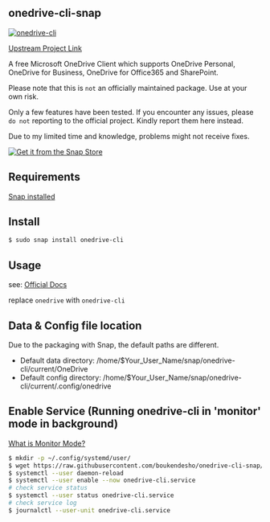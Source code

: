 ## onedrive-cli-snap
[![onedrive-cli](https://snapcraft.io/onedrive-cli/badge.svg)](https://snapcraft.io/onedrive-cli)

[Upstream Project Link](https://github.com/abraunegg/onedrive) 

A free Microsoft OneDrive Client which supports OneDrive Personal, OneDrive for Business, OneDrive for Office365 and SharePoint.

Please note that this is `not` an officially maintained package. Use at your own risk.

Only a few features have been tested. If you encounter any issues, please `do not` reporting to the official project. Kindly report them here instead. 

Due to my limited time and knowledge, problems might not receive fixes.

[![Get it from the Snap Store](https://snapcraft.io/static/images/badges/en/snap-store-black.svg)](https://snapcraft.io/onedrive-cli)

## Requirements

[Snap installed](https://snapcraft.io/docs/installing-snapd)

## Install

```bash
$ sudo snap install onedrive-cli
```

## Usage

see: [Official Docs](https://github.com/abraunegg/onedrive/blob/master/docs/USAGE.md)

replace `onedrive` with `onedrive-cli`

## Data & Config file location

Due to the packaging with Snap, the default paths are different.

- Default data directory: /home/$Your_User_Name/snap/onedrive-cli/current/OneDrive
- Default config directory: /home/$Your_User_Name/snap/onedrive-cli/current/.config/onedrive

## Enable Service (Running onedrive-cli in 'monitor' mode in background)

[What is Monitor Mode?](https://github.com/abraunegg/onedrive/blob/master/docs/USAGE.md#running-onedrive-in-monitor-mode)

```bash
$ mkdir -p ~/.config/systemd/user/
$ wget https://raw.githubusercontent.com/boukendesho/onedrive-cli-snap/main/onedrive-cli.service -O ~/.config/systemd/user/onedrive-cli.service
$ systemctl --user daemon-reload
$ systemctl --user enable --now onedrive-cli.service
# check service status
$ systemctl --user status onedrive-cli.service
# check service log
$ journalctl --user-unit onedrive-cli.service
